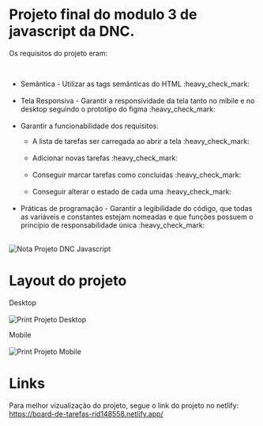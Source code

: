 <h1>Projeto final do modulo 3 de javascript da DNC.</h1>
<p>Os requisitos do projeto eram: </p><br>
  <ul>
    <li>Semântica - Utilizar as tags semânticas do HTML :heavy_check_mark: </li><br>
    <li>Tela Responsiva - Garantir a responsividade da tela tanto no mibile e no desktop seguindo o prototipo do figma :heavy_check_mark: </li><br>
    <li>Garantir a funcionabilidade dos requisitos: <br></li>
                                            <ul>
                                              <li>A lista de tarefas ser carregada ao abrir a tela :heavy_check_mark: </li><br>
                                              <li>Adicionar novas tarefas :heavy_check_mark: </li><br>
                                              <li>Conseguir marcar tarefas como concluidas :heavy_check_mark: </li><br>
                                              <li>Conseguir alterar o estado de cada uma :heavy_check_mark: </li><br>
                                            </ul>                                 
  <li>Práticas de programação - Garantir a legibilidade do código, que todas as variáveis e constantes estejam nomeadas e que funções possuem o princípio de responsabilidade única :heavy_check_mark: </li><br>
  </ul>

![Nota Projeto DNC Javascript](https://github.com/user-attachments/assets/8bee1f89-e8a8-45b9-b1f9-d7128e21f205)

<h1>Layout do projeto</h1>

  Desktop <br><br>
  ![Print Projeto Desktop](https://github.com/user-attachments/assets/1307a6d6-144a-48aa-9912-62bd381c0cce)

  Mobile <br><br>
  ![Print Projeto Mobile](https://github.com/user-attachments/assets/76d7b289-92c3-45af-9f30-616d64a11a73)


<h1>Links</h1>

Para melhor vizualização do projeto, segue o link do projeto no netlify: https://board-de-tarefas-rid148558.netlify.app/
